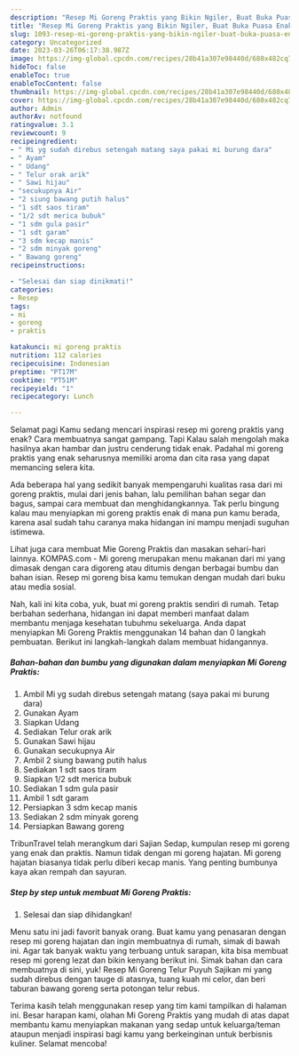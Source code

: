 ```yaml
---
description: "Resep Mi Goreng Praktis yang Bikin Ngiler, Buat Buka Puasa Enak"
title: "Resep Mi Goreng Praktis yang Bikin Ngiler, Buat Buka Puasa Enak"
slug: 1093-resep-mi-goreng-praktis-yang-bikin-ngiler-buat-buka-puasa-enak
category: Uncategorized
date: 2023-03-26T06:17:38.987Z
image: https://img-global.cpcdn.com/recipes/28b41a307e98440d/680x482cq70/mi-goreng-praktis-foto-resep-utama.jpg
hideToc: false
enableToc: true
enableTocContent: false
thumbnail: https://img-global.cpcdn.com/recipes/28b41a307e98440d/680x482cq70/mi-goreng-praktis-foto-resep-utama.jpg
cover: https://img-global.cpcdn.com/recipes/28b41a307e98440d/680x482cq70/mi-goreng-praktis-foto-resep-utama.jpg
author: Admin
authorAv: notfound
ratingvalue: 3.1
reviewcount: 9
recipeingredient:
- " Mi yg sudah direbus setengah matang saya pakai mi burung dara"
- " Ayam"
- " Udang"
- " Telur orak arik"
- " Sawi hijau"
- "secukupnya Air"
- "2 siung bawang putih halus"
- "1 sdt saos tiram"
- "1/2 sdt merica bubuk"
- "1 sdm gula pasir"
- "1 sdt garam"
- "3 sdm kecap manis"
- "2 sdm minyak goreng"
- " Bawang goreng"
recipeinstructions:

- "Selesai dan siap dinikmati!"
categories:
- Resep
tags:
- mi
- goreng
- praktis

katakunci: mi goreng praktis 
nutrition: 112 calories
recipecuisine: Indonesian
preptime: "PT17M"
cooktime: "PT51M"
recipeyield: "1"
recipecategory: Lunch

---
```



Selamat pagi Kamu sedang mencari inspirasi resep mi goreng praktis yang enak? Cara membuatnya sangat gampang. Tapi Kalau salah mengolah maka hasilnya akan hambar dan justru cenderung tidak enak. Padahal mi goreng praktis yang enak seharusnya memiliki aroma dan cita rasa yang dapat memancing selera kita.


Ada beberapa hal yang sedikit banyak mempengaruhi kualitas rasa dari mi goreng praktis, mulai dari jenis bahan, lalu pemilihan bahan segar dan bagus, sampai cara membuat dan menghidangkannya. Tak perlu bingung kalau mau menyiapkan mi goreng praktis enak di mana pun kamu berada, karena asal sudah tahu caranya maka hidangan ini mampu menjadi suguhan istimewa.

Lihat juga cara membuat Mie Goreng Praktis dan masakan sehari-hari lainnya. KOMPAS.com - Mi goreng merupakan menu makanan dari mi yang dimasak dengan cara digoreng atau ditumis dengan berbagai bumbu dan bahan isian. Resep mi goreng bisa kamu temukan dengan mudah dari buku atau media sosial.


Nah, kali ini kita coba, yuk, buat mi goreng praktis sendiri di rumah. Tetap berbahan sederhana, hidangan ini dapat memberi manfaat dalam membantu menjaga kesehatan tubuhmu sekeluarga. Anda dapat menyiapkan Mi Goreng Praktis menggunakan 14 bahan dan 0 langkah pembuatan. Berikut ini langkah-langkah dalam membuat hidangannya.

<!--inarticleads1-->

##### Bahan-bahan dan bumbu yang digunakan dalam menyiapkan Mi Goreng Praktis:

1. Ambil  Mi yg sudah direbus setengah matang (saya pakai mi burung dara)
1. Gunakan  Ayam
1. Siapkan  Udang
1. Sediakan  Telur orak arik
1. Gunakan  Sawi hijau
1. Gunakan secukupnya Air
1. Ambil 2 siung bawang putih halus
1. Sediakan 1 sdt saos tiram
1. Siapkan 1/2 sdt merica bubuk
1. Sediakan 1 sdm gula pasir
1. Ambil 1 sdt garam
1. Persiapkan 3 sdm kecap manis
1. Sediakan 2 sdm minyak goreng
1. Persiapkan  Bawang goreng


TribunTravel telah merangkum dari Sajian Sedap, kumpulan resep mi goreng yang enak dan praktis. Namun tidak dengan mi goreng hajatan. Mi goreng hajatan biasanya tidak perlu diberi kecap manis. Yang penting bumbunya kaya akan rempah dan sayuran. 

<!--inarticleads2-->

##### Step by step untuk membuat Mi Goreng Praktis:


1. Selesai dan siap dihidangkan!

Menu satu ini jadi favorit banyak orang. Buat kamu yang penasaran dengan resep mi goreng hajatan dan ingin membuatnya di rumah, simak di bawah ini. Agar tak banyak waktu yang terbuang untuk sarapan, kita bisa membuat resep mi goreng lezat dan bikin kenyang berikut ini. Simak bahan dan cara membuatnya di sini, yuk! Resep Mi Goreng Telur Puyuh Sajikan mi yang sudah direbus dengan tauge di atasnya, tuang kuah mi celor, dan beri taburan bawang goreng serta potongan telur rebus. 

Terima kasih telah menggunakan resep yang tim kami tampilkan di halaman ini. Besar harapan kami, olahan Mi Goreng Praktis yang mudah di atas dapat membantu kamu menyiapkan makanan yang sedap untuk keluarga/teman ataupun menjadi inspirasi bagi kamu yang berkeinginan untuk berbisnis kuliner. Selamat mencoba!
